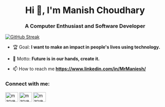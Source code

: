 
<h1 align="center">Hi 👋, I'm Manish Choudhary</h1>
<h3 align="center">A Computer Enthusiast and Software Developer</h3>

[![GitHub Streak](https://streak-stats.demolab.com?user=MrManiesh&theme=tokyonight&border_radius=15&card_width=1000)](https://git.io/streak-stats)
  
- 🏆 Goal: **I want to make an impact in people's lives using technology.**

- 🌱 Motto: **Future is in our hands, create it.**

- 📫 How to reach me **https://www.linkedin.com/in/MrManiesh/**

<h3 align="left">Connect with me:</h3>
<p align="left">
<a href="https://twitter.com/MrManiesh" target="blank"><img align="center" src="https://raw.githubusercontent.com/rahuldkjain/github-profile-readme-generator/master/src/images/icons/Social/twitter.svg" alt="marvedventures" height="30" width="40" /></a>
<a href="https://linkedin.com/in/MrManiesh" target="blank"><img align="center" src="https://raw.githubusercontent.com/rahuldkjain/github-profile-readme-generator/master/src/images/icons/Social/linked-in-alt.svg" alt="marventures" height="30" width="40" /></a>
<a href="https://instagram.com/expert.py" target="blank"><img align="center" src="https://raw.githubusercontent.com/rahuldkjain/github-profile-readme-generator/master/src/images/icons/Social/instagram.svg" alt="marventures" height="30" width="40" /></a>
</p>
